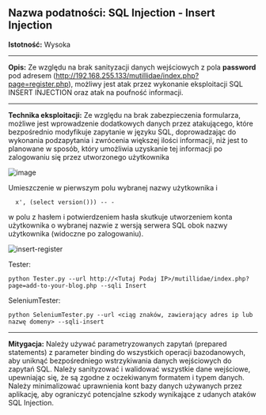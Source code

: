 ## Nazwa podatności: SQL Injection - Insert Injection

**Istotność:** Wysoka

---

**Opis:**
Ze względu na brak sanityzacji danych wejściowych z pola **password** pod adresem (http://192.168.255.133/mutillidae/index.php?page=register.php), możliwy jest atak przez wykonanie eksploitacji SQL INSERT INJECTION oraz atak na poufność informacji.


---

**Technika eksploitacji:**
Ze względu na brak zabezpieczenia formularza, możliwe jest wprowadzenie dodatkowych danych przez atakującego, które bezpośrednio modyfikuje zapytanie w języku SQL, doprowadzając do wykonania podzapytania i zwrócenia większej ilości informacji, niż jest to planowane w sposób, który umożliwia uzyskanie tej informacji po zalogowaniu się przez utworzonego użytkownika

![image](https://github.com/GrzechuG/PWR-CBE-BAW-mutillidae-2024/assets/56219452/573ce875-fdc1-40e5-ae9e-ff375f2a86a4)


Umieszczenie w pierwszym polu wybranej nazwy użytkownika i 
```
  x', (select version())) -- -
```
w polu z hasłem i potwierdzeniem hasła skutkuje utworzeniem konta użytkownika o wybranej nazwie z wersją serwera SQL obok nazwy użytkownika (widoczne po zalogowaniu).

![insert-register](https://github.com/GrzechuG/PWR-CBE-BAW-mutillidae-2024/assets/56219452/33892823-de06-44e2-8ff6-0513e7944a48)

Tester:
```
python Tester.py --url http://<Tutaj Podaj IP>/mutillidae/index.php?page=add-to-your-blog.php --sqli Insert
```

SeleniumTester:
```
python SeleniumTester.py --url <ciąg znaków, zawierający adres ip lub nazwę domeny> --sqli-insert
```

---

**Mitygacja:**
Należy używać parametryzowanych zapytań (prepared statements) z parameter binding do wszystkich operacji bazodanowych, aby uniknąć bezpośredniego wstrzykiwania danych wejściowych do zapytań SQL. Należy sanityzować i walidować wszystkie dane wejściowe, upewniając się, że są zgodne z oczekiwanym formatem i typem danych. Należy minimalizować uprawnienia kont bazy danych używanych przez aplikację, aby ograniczyć potencjalne szkody wynikające z udanych ataków SQL Injection.
